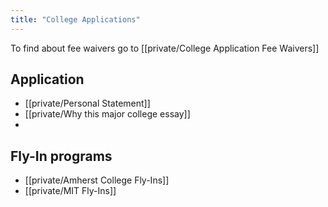 ```yaml
---
title: "College Applications"
---
```


To find about fee waivers go to [[private/College Application Fee Waivers]]

## Application
- [[private/Personal Statement]]
- [[private/Why this major college essay]]
- 

## Fly-In programs

- [[private/Amherst College Fly-Ins]]
- [[private/MIT Fly-Ins]]

